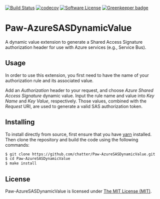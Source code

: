 [![Build Status](https://travis-ci.org/chatter/Paw-AzureSASDynamicValue.svg?branch=master)](https://travis-ci.org/chatter/Paw-AzureSASDynamicValue)
[![codecov](https://codecov.io/gh/chatter/Paw-AzureSASDynamicValue/branch/master/graph/badge.svg)](https://codecov.io/gh/chatter/Paw-AzureSASDynamicValue)
[![Software License](https://img.shields.io/badge/license-MIT-brightgreen.svg?style=flat-square&label=License)](/LICENSE.md)
[![Greenkeeper badge](https://badges.greenkeeper.io/chatter/Paw-AzureSASDynamicValue.svg)](https://greenkeeper.io/)

# Paw-AzureSASDynamicValue

A dynamic value extension to generate a Shared Access Signature authorization
header for use with Azure services (e.g., Service Bus).

## Usage

In order to use this extension, you first need to have the name of your
authorization rule and its associated value.

Add an _Authorization_ header to your request, and choose _Azure Shared Access
Signature_ dynamic value. Input the rule name and value into _Key Name_ and
_Key Value_, respectively. Those values, combined with the _Request_ URI, are
used to generate a valid SAS authorization token.

## Installing

To install directly from source, first ensure that you have
[yarn](http://yarnpkg.com) installed. Then clone the repository and build the
code using the following commands:

```bash
$ git clone https://github.com/chatter/Paw-AzureSASDynamicValue.git
$ cd Paw-AzureSASDynamicValue
$ make install
```

## License

Paw-AzureSASDynamicValue is licensed under [The MIT License (MIT)](/LICENSE.md).
